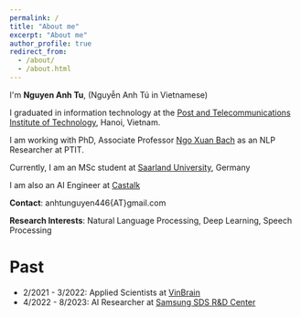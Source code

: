 ```yaml
---
permalink: /
title: "About me"
excerpt: "About me"
author_profile: true
redirect_from: 
  - /about/
  - /about.html
---
```


I'm **Nguyen Anh Tu**, (Nguyễn Anh Tú in Vietnamese)

I graduated in information technology at the [Post and Telecommunications Institute of Technology](https://portal.ptit.edu.vn/), Hanoi, Vietnam.

I am working with  PhD, Associate Professor [Ngo Xuan Bach](https://sites.google.com/site/nxbachcs/) as an NLP Researcher at PTIT.

Currently, I am an MSc student at [Saarland University](https://www.uni-saarland.de/), Germany

I am also an AI Engineer at [Castalk](https://www.castalk.com/)


**Contact**: anhtunguyen446{AT}gmail.com

**Research Interests**: Natural Language Processing, Deep Learning, Speech Processing

Past
=====
- 2/2021 - 3/2022: Applied Scientists at [VinBrain](https://vinbrain.net/) 
- 4/2022 - 8/2023: AI Researcher at [Samsung SDS R&D Center](https://samsungsds.com/)







